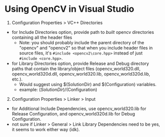 # Using OpenCV in Visual Studio
1. Configuration Properties > VC++ Directories
  * for Include Directories option, provide path to _built_ opencv directories containing all the header files
    * Note: you should probably include the parent directory of the "opencv" and "opencv2" so that when you include header files in source files, it's ```#include <opencv2\core.hpp>``` instead of just ```#include <core.hpp>```.
  * for Library Directories option, provide Release and Debug directory paths that contain the library/object files (opencv_world320.dll, opencv_world320d.dll, opencv_world320.lib, opencv_world320d.lib, etc.).
    * Would suggest using $(SolutionDir) and $(Configuration) variables.
    * example: $(SolutionDir)/$(Configuration)
2. Configuration Properties > Linker > Input
  * for Additional Include Dependencies, use opencv_world320.lib for Release Configuration, and opencv_world320d.lib for Debug Configuration.
  * not sure if Linker > General > Link Library Dependencies need to be yes, it seems to work either way (idk).
